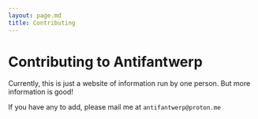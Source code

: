 ```yaml
---
layout: page.md
title: Contributing
---
```

# Contributing to Antifantwerp
Currently, this is just a website of information run by one person. But more information is good!

If you have any to add, please mail me at `antifantwerp@proton.me`
